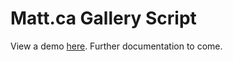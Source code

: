 Matt.ca Gallery Script
==============
View a demo <a href="http://matt.ca/8cHk/github-demo" target="_blank">here</a>. Further documentation to come.